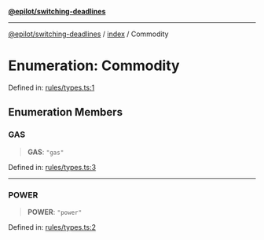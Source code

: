 [**@epilot/switching-deadlines**](../../README.md)

***

[@epilot/switching-deadlines](../../modules.md) / [index](../README.md) / Commodity

# Enumeration: Commodity

Defined in: [rules/types.ts:1](https://github.com/epilot-dev/switching-deadlines/blob/399b2cc39d63ef20d5c31e06d92ee448511e691c/src/rules/types.ts#L1)

## Enumeration Members

### GAS

> **GAS**: `"gas"`

Defined in: [rules/types.ts:3](https://github.com/epilot-dev/switching-deadlines/blob/399b2cc39d63ef20d5c31e06d92ee448511e691c/src/rules/types.ts#L3)

***

### POWER

> **POWER**: `"power"`

Defined in: [rules/types.ts:2](https://github.com/epilot-dev/switching-deadlines/blob/399b2cc39d63ef20d5c31e06d92ee448511e691c/src/rules/types.ts#L2)
